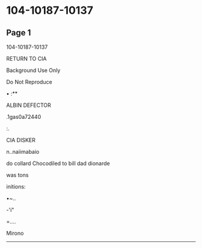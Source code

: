 # 104-10187-10137

## Page 1

104-10187-10137

RETURN TO CIA

Background Use Only

Do Not Reproduce

• :**

ALBIN DEFECTOR

.1gas0a72440

:.

CIA DISKER

n..naiimabaio

do collard Chocodiled to bill dad dionarde

was tons

initions:

•~..

-'i"

=....

Mirono

---

